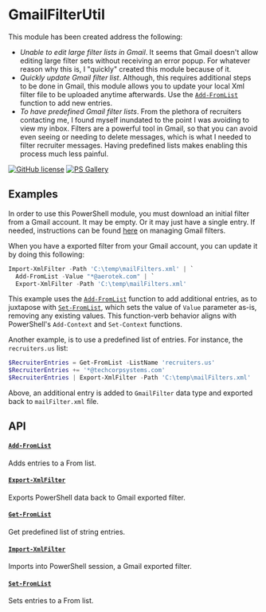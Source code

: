 # GmailFilterUtil

This module has been created address the following:

- _Unable to edit large filter lists in Gmail_. It seems that Gmail doesn't allow editing large filter sets without receiving an error popup. For whatever reason why this is, I "quickly" created this module because of it.
- _Quickly update Gmail filter list_. Although, this requires additional steps to be done in Gmail, this module allows you to update your local Xml filter file to be uploaded anytime afterwards. Use the [`Add-FromList`](https://github.com/marckassay/GmailFilterUtil/blob/0.0.3/docs/Add-FromList.md) function to add new entries.
- _To have predefined Gmail filter lists_. From the plethora of recruiters contacting me, I found myself inundated to the point I was avoiding to view my inbox. Filters are a powerful tool in Gmail, so that you can avoid even seeing or needing to delete messages, which is what I needed to filter recruiter messages. Having predefined lists makes enabling this process much less painful.

[![GitHub license](https://img.shields.io/badge/license-MIT-blue.svg)](https://github.com/marckassay/GmailFilterUtil/blob/0.0.3/LICENSE)
[![PS Gallery](https://img.shields.io/badge/install-PS%20Gallery-blue.svg)](https://www.powershellgallery.com/packages/GmailFilterUtil/)

## Examples

In order to use this PowerShell module, you must download an initial filter from a Gmail account. It may be empty. Or it may just have a single entry. If needed, instructions can be found [here](https://support.google.com/mail/answer/6579) on managing Gmail filters.

When you have a exported filter from your Gmail account, you can update it by doing this following:

```powershell
Import-XmlFilter -Path 'C:\temp\mailFilters.xml' | `
  Add-FromList -Value "*@aerotek.com" | `
  Export-XmlFilter -Path 'C:\temp\mailFilters.xml'
```

This example uses the [`Add-FromList`](https://github.com/marckassay/GmailFilterUtil/blob/0.0.3/docs/Add-FromList.md) function to add additional entries, as to juxtapose with [`Set-FromList`](https://github.com/marckassay/GmailFilterUtil/blob/0.0.3/docs/Set-FromList.md), which sets the value of `Value` parameter as-is, removing any existing values. This function-verb behavior aligns with PowerShell's `Add-Context` and `Set-Context` functions.

Another example, is to use a predefined list of entries. For instance, the `recruiters.us` list:

```powershell
$RecruiterEntries = Get-FromList -ListName 'recruiters.us'
$RecruiterEntries += '*@techcorpsystems.com'
$RecruiterEntries | Export-XmlFilter -Path 'C:\temp\mailFilters.xml'
```

Above, an additional entry is added to `GmailFilter` data type and exported back to `mailFilter.xml` file.

## API

#### [`Add-FromList`](https://github.com/marckassay/GmailFilterUtil/blob/0.0.3/docs/Add-FromList.md)

Adds entries to a From list.

#### [`Export-XmlFilter`](https://github.com/marckassay/GmailFilterUtil/blob/0.0.3/docs/Export-XmlFilter.md)

Exports PowerShell data back to Gmail exported filter.

#### [`Get-FromList`](https://github.com/marckassay/GmailFilterUtil/blob/0.0.3/docs/Get-FromList.md)

Get predefined list of string entries.

#### [`Import-XmlFilter`](https://github.com/marckassay/GmailFilterUtil/blob/0.0.3/docs/Import-XmlFilter.md)

Imports into PowerShell session, a Gmail exported filter.

#### [`Set-FromList`](https://github.com/marckassay/GmailFilterUtil/blob/0.0.3/docs/Set-FromList.md)

Sets entries to a From list.
